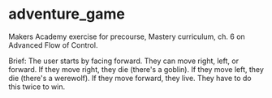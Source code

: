 # adventure_game

Makers Academy exercise for precourse, Mastery curriculum, ch. 6 on Advanced Flow of Control.

Brief: The user starts by facing forward. They can move right, left, or forward. If they move right, they die (there's a goblin). If they move left, they die (there's a werewolf). If they move forward, they live. They have to do this twice to win.

